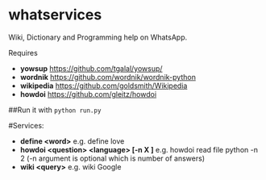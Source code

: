 # whatservices
Wiki, Dictionary and Programming help on WhatsApp.

Requires
 - **yowsup** https://github.com/tgalal/yowsup/
 - **wordnik** https://github.com/wordnik/wordnik-python
 - **wikipedia** https://github.com/goldsmith/Wikipedia
 - **howdoi** https://github.com/gleitz/howdoi

##Run it with `python run.py` 

#Services:
 - **define \<word\>** e.g. define love 
 - **howdoi \<question\> \<language\> [-n X ]**  e.g. howdoi read file python -n 2 (-n argument is optional which is number of answers)
 - **wiki \<query\>** e.g. wiki Google
